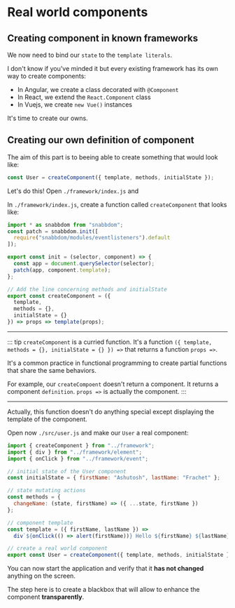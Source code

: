 # Real world components

## Creating component in known frameworks

We now need to bind our `state` to the `template literals`.

I don't know if you've minded it but every existing framework has its own way to create components:

- In Angular, we create a class decorated with `@Component`
- In React, we extend the `React.Component` class
- In Vuejs, we create `new Vue()` instances

It's time to create our owns.

## Creating our own definition of component

The aim of this part is to beeing able to create something that would look like:

```javascript
const User = createComponent({ template, methods, initialState });
```

Let's do this! Open `./framework/index.js` and

In `./framework/index.js`, create a function called `createComponent` that looks like:

```javascript
import * as snabbdom from "snabbdom";
const patch = snabbdom.init([
  require("snabbdom/modules/eventlisteners").default
]);

export const init = (selector, component) => {
  const app = document.querySelector(selector);
  patch(app, component.template);
};

// Add the line concerning methods and initialState
export const createComponent = ({
  template,
  methods = {},
  initialState = {}
}) => props => template(props);
```

---

::: tip
`createComponent` is a curried function. It's a function `({ template, methods = {}, initialState = {} }) =>` that returns a function `props =>`.

It's a common practice in functional programming to create partial functions that share the same behaviors.

For example, our `createCompoent` doesn't return a component. It returns a component `definition`. `props =>` is actually the component.
:::

---

Actually, this function doesn't do anything special except displaying the template of the component.

Open now `./src/user.js` and make our `User` a real component:

```javascript
import { createComponent } from "../framework";
import { div } from "../framework/element";
import { onClick } from "../framework/event";

// initial state of the User component
const initialState = { firstName: "Ashutosh", lastName: "Frachet" };

// state mutating actions
const methods = {
  changeName: (state, firstName) => ({ ...state, firstName })
};

// component template
const template = ({ firstName, lastName }) =>
  div`${onClick(() => alert(firstName))} Hello ${firstName} ${lastName}`;

// create a real world component
export const User = createComponent({ template, methods, initialState });
```

You can now start the application and verify that it **has not changed** anything on the screen.

The step here is to create a blackbox that will allow to enhance the component **transparently**.

